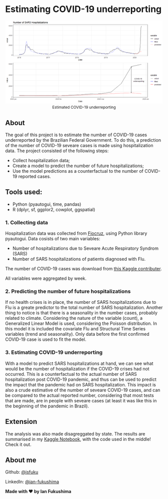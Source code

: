 # Estimating COVID-19 underreporting 
<p align="center" style="margin-bottom: -10px">
    <img src="ts_plot.png" alt="impact_plot"/>
    <p align="center" style="font-size: 12px">Estimated COVID-19 underreporting</p>
</p>

## About
The goal of this project is to estimate the number of COVID-19 cases underreported by the Brazilian Federal Government. To do this, a prediction of the number of COVID-19 seveare cases is made using hospitalization data. The project consisted of the following steps:

- Collect hospitalization data;
- Create a model to predict the number of future hospitalizations;
- Use the model predictions as a counterfactual to the number of COVID-19 reported cases.

## Tools used:
- Python (pyautogui, time, pandas)
- R (dplyr, sf, ggplor2, cowplot, ggspatial)

### 1. Collecting data
Hospitalization data was collected from [Fiocruz](http://info.gripe.fiocruz.br/), using Python library pyautogui. Data cosists of two main variables:
- Number of hospitalizations due to Seveare Acute Respiratory Syndrom (SARS)
- Number of SARS hospitalizations of patients diagnosed with Flu.

The number of COVID-19 cases was download from [this Kaggle contributer](https://www.kaggle.com/unanimad/corona-virus-brazil).

All variables were aggregated by week. 

### 2. Predicting the number of future hospitalizations
If no health crises is in place, the number of SARS hospitalizations due to Flu is a greate predictor to the total number of SARS hospitalization. Another thing to notice is that there is a seasonality in the number cases, probably related to climate. Considering the nature of the variable (count), a Generalized Linear Model is used, considering the Poisson distribution. In this model it is included the covariate Flu and Structural Time Series variables (trend and seasonality). Only data before the first confirmed COVID-19 case is used to fit the model. 

### 3. Estimating COVID-19 underreporting
With a model to predict SARS hospitalizations at hand, we can see what would be the number of hospitalization if the COVID-19 crises had not occurred. This is a counterfactual to the actual number of SARS hospitalization post COVID-19 pandemic, and thus can be used to predict the impact that the pandemic had on SARS hospitalization. 
This impact is also a crude estimative of the number of seveare COVID-19 cases, and can be compared to the actual reported number, considering that most tests that are made, are in people with seveare cases (at least it was like this in the beginning of the pandemic in Brazil).

## Extension
The analysis was also made disagreggated by state. The results are summarised in my [Kaggle Notebook](https://www.kaggle.com/ianfukushima/estimate-covid-19-based-on-sars-hospitalizations), with the code used in the middle! Check it out.

## About me
Github: [@isfuku](https://github.com/is-fuku)

LinkedIn: [@ian-fukushima](https://linkedin.com/in/ian-fukushima)

**Made with ❤️ by Ian Fukushima**



